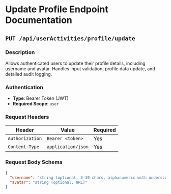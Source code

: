 # Update Profile Endpoint Documentation

## `PUT /api/userActivities/profile/update`

### Description
Allows authenticated users to update their profile details, including username and avatar. Handles input validation, profile data update, and detailed audit logging.

### Authentication
- **Type**: Bearer Token (JWT)
- **Required Scope**: `user`

### Request Headers
| Header | Value | Required |
|--------|-------|----------|
| `Authorization` | `Bearer <token>` | Yes |
| `Content-Type` | `application/json` | Yes |

### Request Body Schema
```json
{
  "username": "string (optional, 3-30 chars, alphanumeric with underscores)",
  "avatar": "string (optional, URL)"
}
